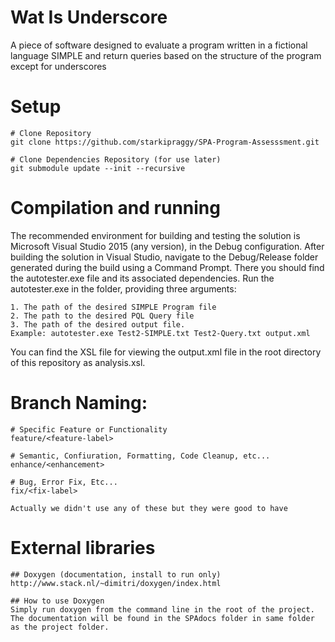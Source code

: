 # Wat Is Underscore
A piece of software designed to evaluate a program written in a fictional language SIMPLE and return queries based on the structure of the program except for underscores

# Setup

    # Clone Repository
    git clone https://github.com/starkipraggy/SPA-Program-Assesssment.git

    # Clone Dependencies Repository (for use later)
    git submodule update --init --recursive


# Compilation and running

The recommended environment for building and testing the solution is Microsoft Visual Studio 2015 (any version), in the Debug configuration. After building the solution in Visual Studio, navigate to the Debug/Release folder generated during the build using a Command Prompt. There you should find the autotester.exe file and its associated dependencies. Run the autotester.exe in the folder, providing three arguments:

    1. The path of the desired SIMPLE Program file
    2. The path to the desired PQL Query file
    3. The path of the desired output file.
    Example: autotester.exe Test2-SIMPLE.txt Test2-Query.txt output.xml

You can find the XSL file for viewing the output.xml file in the root directory of this repository as analysis.xsl.

# Branch Naming:

    # Specific Feature or Functionality
    feature/<feature-label>
    
    # Semantic, Confiuration, Formatting, Code Cleanup, etc...
    enhance/<enhancement>
    
    # Bug, Error Fix, Etc...
    fix/<fix-label>
    
    Actually we didn't use any of these but they were good to have
    
# External libraries
    ## Doxygen (documentation, install to run only)
    http://www.stack.nl/~dimitri/doxygen/index.html
    
    ## How to use Doxygen
    Simply run doxygen from the command line in the root of the project. 
    The documentation will be found in the SPAdocs folder in same folder as the project folder.
